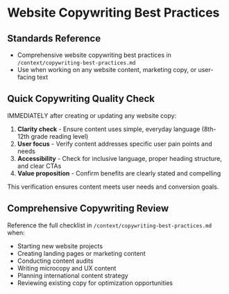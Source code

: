 # Website Copywriting Best Practices

## Standards Reference
- Comprehensive website copywriting best practices in `/context/copywriting-best-practices.md`
- Use when working on any website content, marketing copy, or user-facing text

## Quick Copywriting Quality Check
IMMEDIATELY after creating or updating any website copy:
1. **Clarity check** - Ensure content uses simple, everyday language (8th-12th grade reading level)
2. **User focus** - Verify content addresses specific user pain points and needs
3. **Accessibility** - Check for inclusive language, proper heading structure, and clear CTAs
4. **Value proposition** - Confirm benefits are clearly stated and compelling

This verification ensures content meets user needs and conversion goals.

## Comprehensive Copywriting Review
Reference the full checklist in `/context/copywriting-best-practices.md` when:
- Starting new website projects
- Creating landing pages or marketing content
- Conducting content audits
- Writing microcopy and UX content
- Planning international content strategy
- Reviewing existing copy for optimization opportunities